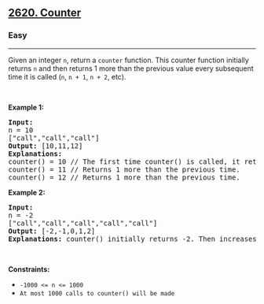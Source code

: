 <h2><a href="https://leetcode.com/problems/counter/">2620. Counter</a></h2><h3>Easy</h3><hr><div><p>
Given an integer <code>n</code>, return a <code>counter</code> function. This counter function initially returns <code>n</code> and then returns 1 more than the previous value every subsequent time it is called (<code>n</code>, <code>n + 1</code>, <code>n + 2</code>, etc).
</p>
  
<p>&nbsp;</p>
<p><strong>Example 1:</strong></p>

<pre>
<strong>Input:</strong>
n = 10 
["call","call","call"]
<strong>Output:</strong> [10,11,12]
<strong>Explanations:</strong>
counter() = 10 // The first time counter() is called, it returns n.
counter() = 11 // Returns 1 more than the previous time.
counter() = 12 // Returns 1 more than the previous time.
</pre>

<p><strong>Example 2:</strong></p>

<pre>
<strong>Input:</strong>
n = -2
["call","call","call","call","call"]
<strong>Output:</strong> [-2,-1,0,1,2]
<strong>Explanations:</strong> counter() initially returns -2. Then increases after each sebsequent call.
</pre>

<p>&nbsp;</p>
<p><strong>Constraints:</strong></p>

<ul>
    <li><code>-1000 &lt;= n &lt;= 1000</code></li>
  <li><code>At most 1000 calls to counter() will be made</code></li>
</ul>

</div>
